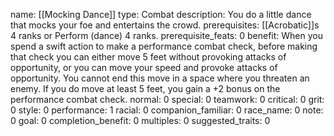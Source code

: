 name: [[Mocking Dance]]
type: Combat
description: You do a little dance that mocks your foe and entertains the crowd.
prerequisites: [[Acrobatic]]s 4 ranks or Perform (dance) 4 ranks.
prerequisite_feats: 0
benefit: When you spend a swift action to make a performance combat check, before making that check you can either move 5 feet without provoking attacks of opportunity, or you can move your speed and provoke attacks of opportunity. You cannot end this move in a space where you threaten an enemy. If you do move at least 5 feet, you gain a +2 bonus on the performance combat check.
normal: 0
special: 0
teamwork: 0
critical: 0
grit: 0
style: 0
performance: 1
racial: 0
companion_familiar: 0
race_name: 0
note: 0
goal: 0
completion_benefit: 0
multiples: 0
suggested_traits: 0
